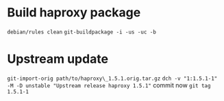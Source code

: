 Build haproxy package
=====================

`debian/rules clean`
`git-buildpackage -i -us -uc -b`


Upstream update
===============

`git-import-orig path/to/haproxy\_1.5.1.orig.tar.gz`
`dch -v "1:1.5.1-1" -M -D unstable "Upstream release haproxy 1.5.1"`
commit now
`git tag 1.5.1-1`


